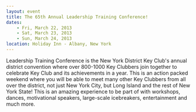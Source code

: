 ```yaml
---
layout: event 
title: The 65th Annual Leadership Training Conference!
dates:
    - Fri, March 22, 2013
    - Sat, March 23, 2013
    - Sun, March 24, 2013
location: Holiday Inn - Albany, New York
---
```

Leadership Training Conference is the New York District Key Club's annual district convention where over 800-1000 Key Clubbers join together to celebrate Key Club and its achievements in a year. This is an action packed weekend where you will be able to meet many other Key Clubbers from all over the district, not just New York City, but Long Island and the rest of New York State! This is an amazing experience to be part of with workshops, dances, motivational speakers, large-scale icebreakers, entertainment and much more.
